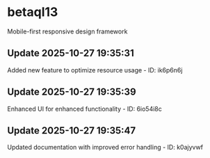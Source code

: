 # betaql13
Mobile-first responsive design framework

## Update 2025-10-27 19:35:31
Added new feature to optimize resource usage - ID: ik6p6n6j


## Update 2025-10-27 19:35:39
Enhanced UI for enhanced functionality - ID: 6io54i8c


## Update 2025-10-27 19:35:47
Updated documentation with improved error handling - ID: k0ajyvwf

